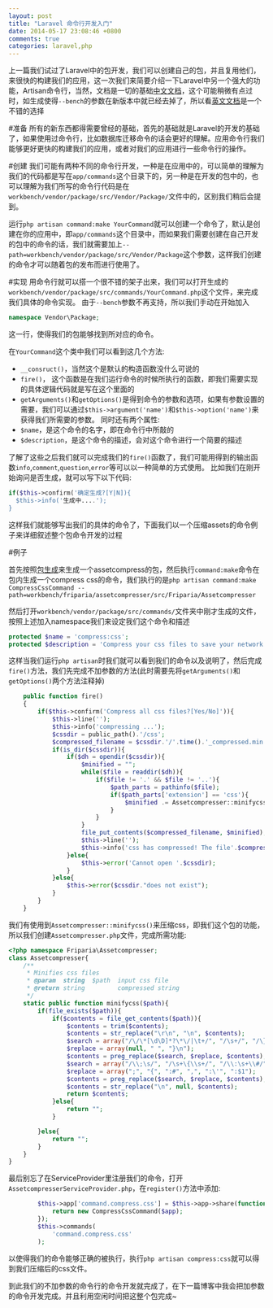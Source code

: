 ```yaml
---
layout: post
title: "Laravel 命令行开发入门"
date: 2014-05-17 23:08:46 +0800
comments: true
categories: laravel,php
---
```

上一篇我们试过了Laravel中的包开发，我们可以创建自己的包，并且复用他们，来很快的构建我们的应用，这一次我们来简要介绍一下Laravel中另一个强大的功能，Artisan命令行，当然，文档是一切的基础[中文文档](http://www.golaravel.com/docs/4.1/commands/)，这个可能稍微有点过时，如生成使得`--bench`的参数在新版本中就已经去掉了，所以看[英文文档](https://www.laravel.com/)是一个不错的选择
<!--more-->

#准备
所有的新东西都得需要曾经的基础，首先的基础就是Laravel的开发的基础了，如果使用过命令行，比如数据库迁移命令的话会更好的理解。应用命令行我们能够更好更快的构建我们的应用，或者对我们的应用进行一些命令行的操作。

#创建
我们可能有两种不同的命令行开发，一种是在应用中的，可以简单的理解为我们的代码都是写在`app/commands`这个目录下的，另一种是在开发的包中的，也可以理解为我们所写的命令行代码是在`workbench/vendor/package/src/Vendor/Package/`文件中的，区别我们稍后会提到。

运行`php artisan command:make YourCommand`就可以创建一个命令了，默认是创建在你的应用中，即`app/commands`这个目录中，而如果我们需要创建在自己开发的包中的命令的话，我们就需要加上`--path=workbench/vendor/package/src/Vendor/Package`这个参数，这样我们创建的命令才可以随着包的发布而进行使用了。

#实现
用命令行就可以搭一个很不错的架子出来，我们可以打开生成的`workbench/vendor/package/src/commands/YourCommand.php`这个文件，来完成我们具体的命令实现。
由于`--bench`参数不再支持，所以我们手动在开始加入
```php
namespace Vendor\Package;
```

这一行，使得我们的包能够找到所对应的命令。

在`YourCommand`这个类中我们可以看到这几个方法:

 - `__consruct()`，当然这个是默认的构造函数没什么可说的
 - `fire()`， 这个函数是在我们运行命令的时候所执行的函数，即我们需要实现的具体逻辑代码就是写在这个里面的
 - `getArguments()`和`getOptions()`是得到命令的参数和选项，如果有参数设置的需要，我们可以通过`$this->argument('name')`和`$this->option('name')`来获得我们所需要的参数。
同时还有两个属性:
 - `$name`，是这个命令的名字，即在命令行中所敲的
 - `$description`，是这个命令的描述，会对这个命令进行一个简要的描述

了解了这些之后我们就可以完成我们的`fire()`函数了，我们可能用得到的输出函数`info`,`comment`,`question`,`error`等可以以一种简单的方式使用。
比如我们在刚开始询问是否生成，就可以写下以下代码:

```php
if($this->confirm('确定生成?[Y|N]){
  $this->info('生成中....');
}
```

这样我们就能够写出我们的具体的命令了，下面我们以一个压缩assets的命令例子来详细叙述整个包命令开发的过程

#例子

首先按照[包生成](http://www.friparia.com/blog/2014/04/18/laravel-package-develop-walkthrough/)来生成一个assetcompress的包，然后执行`command:make`命令在包内生成一个compress css的命令，我们执行的是`php artisan command:make CompressCssCommand --path=workbench/friparia/assetcompresser/src/Friparia/Assetcompresser`

然后打开`workbench/vendor/package/src/commands/`文件夹中刚才生成的文件，按照上述加入namespace我们来设定我们这个命令和描述
```php CompressCssCommand.php
protected $name = 'compress:css';
protected $description = 'Compress your css files to save your network traffic. No parameter means compress all css files in public/css in one file and "--file" means compress specify file';
```

这样当我们运行`php artisan`时我们就可以看到我们的命令以及说明了，然后完成`fire()`方法，我们先完成不加参数的方法(此时需要先将`getArguments()`和`getOptions()`两个方法注释掉)

```php CompressCssCommand.php
	public function fire()
	{
        if($this->confirm('Compress all css files?[Yes/No]')){
            $this->line('');
            $this->info('compressing ...');
            $cssdir = public_path().'/css';
            $compressed_filename = $cssdir.'/'.time().'_compressed.min.css';
            if(is_dir($cssdir)){
                if($dh = opendir($cssdir)){
                    $minified = "";
                    while($file = readdir($dh)){
                        if($file != '.' && $file != '..'){
                            $path_parts = pathinfo($file);
                            if($path_parts['extension'] == 'css'){
                                $minified .= Assetcompresser::minifycss($cssdir.'/'.$file);
                            }
                        }
                    }
                    file_put_contents($compressed_filename, $minified);
                    $this->line('');
                    $this->info('css has compressed! The file'.$compressed_filename.' generated');
                }else{
                    $this->error('Cannot open '.$cssdir);
                }
            }else{
                $this->error($cssdir."does not exist");
            }
        }
	}

```

我们有使用到`Assetcompresser::minifycss()`来压缩css，即我们这个包的功能，所以我们创建`Assetcompresser.php`文件，完成所需功能:

```php Assetcompresser.php
<?php namespace Friparia\Assetcompresser;
class Assetcompresser{
    /**
     * Minifies css files
     * @param  string  $path  input css file
     * @return string         compressed string
     */
    static public function minifycss($path){
        if(file_exists($path)){
            if($contents = file_get_contents($path)){
                $contents = trim($contents);
                $contents = str_replace("\r\n", "\n", $contents);
                $search = array("/\/\*[\d\D]*?\*\/|\t+/", "/\s+/", "/\}\s+/");
                $replace = array(null, " ", "}\n");
                $contents = preg_replace($search, $replace, $contents);
                $search = array("/\\;\s/", "/\s+\{\\s+/", "/\\:\s+\\#/", "/,\s+/i", "/\\:\s+\\\'/i", "/\\:\s+([0-9]+|[A-F]+)/i");
                $replace = array(";", "{", ":#", ",", ":\'", ":$1");
                $contents = preg_replace($search, $replace, $contents);
                $contents = str_replace("\n", null, $contents);
                return $contents;  
            }else{
                return "";
            }

        }else{
            return "";
        }
    }
}
```

最后别忘了在ServiceProvider里注册我们的命令，打开`AssetcompresserServiceProvider.php`，在`register()`方法中添加:
```php CompressCssCommand.php
        $this->app['command.compress.css'] = $this->app->share(function($app){
            return new CompressCssCommand($app);
        });
        $this->commands(
            'command.compress.css'
        );
```
以使得我们的命令能够正确的被执行，执行`php artisan compress:css`就可以得到我们压缩后的css文件。

到此我们的不加参数的命令行的命令开发就完成了，在下一篇博客中我会把加参数的命令开发完成。并且利用空闲时间把这整个包完成~
